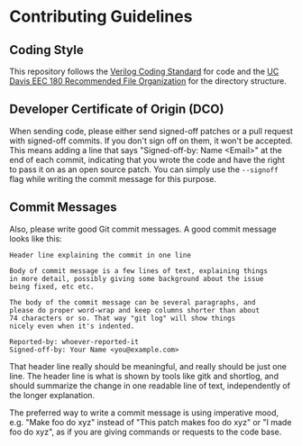 # Contributing Guidelines
## Coding Style

This repository follows the [Verilog Coding Standard](https://fpgacpu.ca/fpga/verilog.html) for code and the [UC Davis EEC 180 Recommended File Organization](https://www.ece.ucdavis.edu/~bbaas/180/tutorials/file.organization.html) for the directory structure.

## Developer Certificate of Origin (DCO)

When sending code, please either send signed-off patches or a pull request with signed-off commits. If you don't sign off on them, it won't be accepted. This means adding a line that says "Signed-off-by: Name \<Email\>" at the end of each commit, indicating that you wrote the code and have the right to pass it on as an open source patch. You can simply use the `--signoff` flag while writing the commit message for this purpose.

## Commit Messages

Also, please write good Git commit messages. A good commit message looks like this:

    Header line explaining the commit in one line
    
    Body of commit message is a few lines of text, explaining things
    in more detail, possibly giving some background about the issue
    being fixed, etc etc.
    
    The body of the commit message can be several paragraphs, and
    please do proper word-wrap and keep columns shorter than about
    74 characters or so. That way "git log" will show things
    nicely even when it's indented.
    
    Reported-by: whoever-reported-it
    Signed-off-by: Your Name <you@example.com>

That header line really should be meaningful, and really should be just one line. The header line is what is shown by tools like gitk and shortlog, and should summarize the change in one readable line of text, independently of the longer explanation.

The preferred way to write a commit message is using imperative mood, e.g. "Make foo do xyz" instead of "This patch makes foo do xyz" or "I made foo do xyz", as if you are giving commands or requests to the code base.
